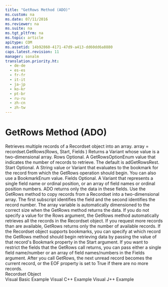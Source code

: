 ```yaml
---
title: "GetRows Method (ADO)"
ms.custom: na
ms.date: 07/11/2016
ms.reviewer: na
ms.suite: na
ms.tgt_pltfrm: na
ms.topic: article
apitype: COM
ms.assetid: 14b92860-4171-47d9-a413-dd60dd6a8880
caps.latest.revision: 11
manager: sonalm
translation.priority.ht: 
  - de-de
  - es-es
  - fr-fr
  - it-it
  - ja-jp
  - ko-kr
  - pt-br
  - ru-ru
  - zh-cn
  - zh-tw
---
```

# GetRows Method (ADO)
<?xml version="1.0" encoding="utf-8"?>
<developerReferenceWithSyntaxDocument xmlns="http://ddue.schemas.microsoft.com/authoring/2003/5" xmlns:xlink="http://www.w3.org/1999/xlink" xmlns:xsi="http://www.w3.org/2001/XMLSchema-instance" xsi:schemaLocation="http://ddue.schemas.microsoft.com/authoring/2003/5 http://dduestorage.blob.core.windows.net/ddueschema/developer.xsd">
  <introduction>
    <para>Retrieves multiple records of a <legacyLink xlink:href="ede1415f-c3df-4cc5-a05b-2576b2b84b60">Recordset</legacyLink> object into an array.</para>
  </introduction>
  <syntaxSection>
    <legacySyntax>
<parameterReference>array</parameterReference> = <parameterReference>recordset</parameterReference><legacyBold>.GetRows(</legacyBold><parameterReference>Rows</parameterReference><legacyBold>, </legacyBold><parameterReference>Start</parameterReference><legacyBold>, </legacyBold><parameterReference>Fields </parameterReference><legacyBold>)</legacyBold></legacySyntax>
  </syntaxSection>
  <returnValue>
    <content>
      <para>Returns a <languageKeyword>Variant</languageKeyword> whose value is a two-dimensional array.</para>
    </content>
  </returnValue>
  <parameters>
    <content>
      <definitionTable>
        <definedTerm> <legacyItalic>Rows</legacyItalic> </definedTerm>
        <definition>
          <para>Optional. A <legacyLink xlink:href="adc109b9-79f4-4946-a5eb-658e22e9a8a5">GetRowsOptionEnum</legacyLink> value that indicates the number of records to retrieve. The default is <legacyBold>adGetRowsRest</legacyBold>.</para>
        </definition>
        <definedTerm> <legacyItalic>Start</legacyItalic> </definedTerm>
        <definition>
          <para>Optional. A <languageKeyword>String</languageKeyword> value or <languageKeyword>Variant</languageKeyword> that evaluates to the bookmark for the record from which the <unmanagedCodeEntityReference>GetRows</unmanagedCodeEntityReference> operation should begin. You can also use a <legacyLink xlink:href="55d273c4-ccee-48ef-ba90-8893d04313c8">BookmarkEnum</legacyLink> value.</para>
        </definition>
        <definedTerm> <legacyItalic>Fields</legacyItalic> </definedTerm>
        <definition>
          <para>Optional. A <languageKeyword>Variant</languageKeyword> that represents a single field name or ordinal position, or an array of field names or ordinal position numbers. ADO returns only the data in these fields.</para>
        </definition>
      </definitionTable>
    </content>
  </parameters>
  <languageReferenceRemarks>
    <content>
      <para>Use the <unmanagedCodeEntityReference>GetRows</unmanagedCodeEntityReference> method to copy records from a <unmanagedCodeEntityReference>Recordset</unmanagedCodeEntityReference> into a two-dimensional array. The first subscript identifies the field and the second identifies the record number. The <legacyItalic>array</legacyItalic> variable is automatically dimensioned to the correct size when the <unmanagedCodeEntityReference>GetRows</unmanagedCodeEntityReference> method returns the data.</para>
      <para>If you do not specify a value for the <legacyItalic>Rows</legacyItalic> argument, the <unmanagedCodeEntityReference>GetRows</unmanagedCodeEntityReference> method automatically retrieves all the records in the <unmanagedCodeEntityReference>Recordset</unmanagedCodeEntityReference> object. If you request more records than are available, <unmanagedCodeEntityReference>GetRows</unmanagedCodeEntityReference> returns only the number of available records.</para>
      <para>If the <unmanagedCodeEntityReference>Recordset</unmanagedCodeEntityReference> object supports bookmarks, you can specify at which record the <unmanagedCodeEntityReference>GetRows</unmanagedCodeEntityReference> method should begin retrieving data by passing the value of that record's <legacyLink xlink:href="481dcc93-487b-490e-ac58-a1e9b2ebfd43">Bookmark</legacyLink> property in the <legacyItalic>Start</legacyItalic> argument.</para>
      <para>If you want to restrict the fields that the <unmanagedCodeEntityReference>GetRows</unmanagedCodeEntityReference> call returns, you can pass either a single field name/number or an array of field names/numbers in the <legacyItalic>Fields</legacyItalic> argument.</para>
      <para>After you call <unmanagedCodeEntityReference>GetRows</unmanagedCodeEntityReference>, the next unread record becomes the current record, or the <legacyLink xlink:href="36c31ab2-f3b6-4281-89b6-db7e04e38fd2">EOF</legacyLink> property is set to <languageKeyword>True</languageKeyword> if there are no more records.</para>
    </content>
  </languageReferenceRemarks>
  <section>
    <title>Applies To</title>
    <content>
      <para>
        <link xlink:href="ede1415f-c3df-4cc5-a05b-2576b2b84b60">Recordset Object</link>
      </para>
    </content>
  </section>
  <relatedTopics>
<link xlink:href="9f7c78bb-7bb8-4c4f-8e5a-4d3bfc8a208f">Visual Basic Example</link>
<link xlink:href="08e5c5bf-f7de-4bf9-97a9-f214c128ad8c">Visual C++ Example</link>
<link xlink:href="44dde820-9596-439c-97a8-037d40d873f0">Visual J++ Example</link>
</relatedTopics>
</developerReferenceWithSyntaxDocument>